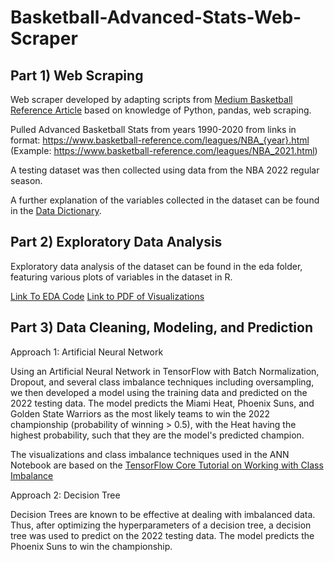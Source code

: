 # Basketball-Advanced-Stats-Web-Scraper

## Part 1) Web Scraping



Web scraper developed by adapting scripts from [Medium Basketball Reference Article](https://medium.com/analytics-vidhya/intro-to-scraping-basketball-reference-data-8adcaa79664a) based on knowledge of Python, pandas, web scraping. 

Pulled Advanced Basketball Stats from years 1990-2020 from links in format:
https://www.basketball-reference.com/leagues/NBA_{year}.html (Example: https://www.basketball-reference.com/leagues/NBA_2021.html)

A testing dataset was then collected using data from the NBA 2022 regular season. 

A further explanation of the variables collected in the dataset can be found in the [Data Dictionary](https://github.com/frankwillard/NBA-Web-Scraper-And-ANN/blob/main/data/Data%20Dictionary.md).



## Part 2) Exploratory Data Analysis

Exploratory data analysis of the dataset can be found in the eda folder, featuring various plots of variables in the dataset in R. 

[Link To EDA Code](https://github.com/frankwillard/NBA-Web-Scraper-And-ANN/blob/main/eda/Basketball_EDA.rmd)
[Link to PDF of Visualizations](https://github.com/frankwillard/NBA-Web-Scraper-And-ANN/blob/main/eda/Basketball_EDA.pdf)



## Part 3) Data Cleaning, Modeling, and Prediction

Approach 1: Artificial Neural Network

Using an Artificial Neural Network in TensorFlow with Batch Normalization, Dropout, and several class imbalance techniques including oversampling, we then developed a model using the training data and predicted on the 2022 testing data. The model predicts the Miami Heat, Phoenix Suns, and Golden State Warriors as the most likely teams to win the 2022 championship (probability of winning > 0.5), with the Heat having the highest probability, such that they are the model's predicted champion. 

The visualizations and class imbalance techniques used in the ANN Notebook are based on the [TensorFlow Core Tutorial on Working with Class Imbalance](https://www.tensorflow.org/tutorials/structured_data/imbalanced_data)

Approach 2: Decision Tree

Decision Trees are known to be effective at dealing with imbalanced data. Thus, after optimizing the hyperparameters of a decision tree, a decision tree was used to predict on the 2022 testing data. The model predicts the Phoenix Suns to win the championship.
